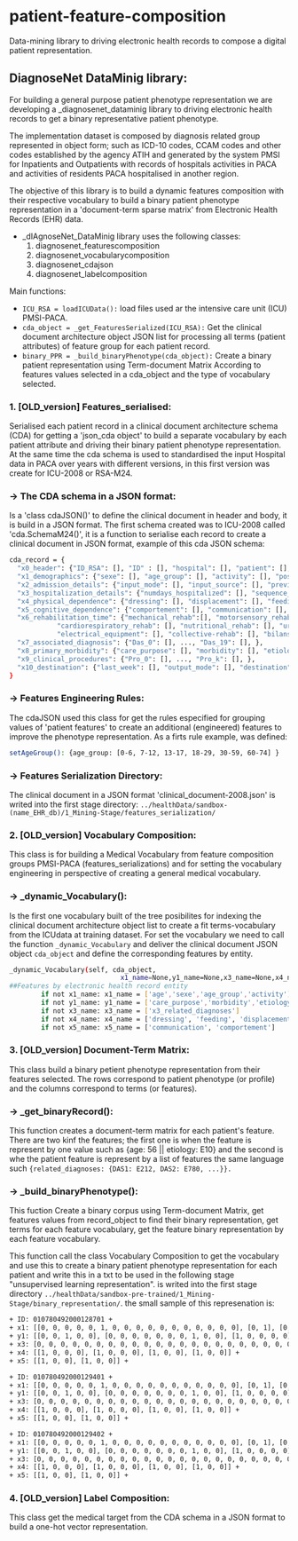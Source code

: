 # patient-feature-composition
Data-mining library to driving electronic health records to compose a digital patient representation.


## DiagnoseNet DataMinig library:
For building a general purpose patient phenotype representation we are developing a _diagnosenet_dataminig library to driving electronic health records to get a binary representative patient phenotype.

The implementation dataset is composed by diagnosis related group represented in object form; such as ICD-10 codes, CCAM codes and other codes established by the agency ATIH and generated by the system PMSI for Inpatients and Outpatients with records of hospitals activities in PACA and activities of residents PACA hospitalised in another region.

The objective of this library is to build a dynamic features composition with their respective vocabulary to build a binary patient phenotype representation in a 'document-term sparse matrix' from Electronic Health Records (EHR) data.

* _dIAgnoseNet_DataMinig library uses the following classes:
	1. diagnosenet_featurescomposition
	2. diagnosenet_vocabularycomposition
	3. diagnosenet_cdajson
	4. diagnosenet_labelcomposition

Main functions:
- ```ICU_RSA = loadICUData():``` load files used ar the intensive care unit (ICU) PMSI-PACA.
- ```cda_object = _get_FeaturesSerialized(ICU_RSA):``` Get the clinical document architecture object JSON list for processing all terms (patient attributes) of feature group for each patient record.
- ```binary_PPR = _build_binaryPhenotype(cda_object):``` Create a binary patient representation using Term-document Matrix According to features values selected in a cda_object and the type of vocabulary selected.

### 1. [OLD_version] Features\_serialised:
Serialised each patient record in a clinical document architecture schema (CDA) for getting a 'json\_cda object' to build a separate vocabulary by each patient attribute and driving their binary patient phenotype representation. At the same time the cda schema is used to standardised the input Hospital data in PACA over years with different versions, in this first version was create for ICU-2008 or RSA-M24.

###	-> The CDA schema in a JSON format:
Is a 'class cdaJSON()' to define the clinical document in header and body, it is build in a JSON format.
The first schema created was to ICU-2008 called 'cda.SchemaM24()', it is a function to serialise each record to create a clinical document in JSON format, example of this cda JSON schema:
```bash
cda_record = {
  "x0_header": {"ID_RSA": [], "ID" : [], "hospital": [], "patient": [], "patient_Rol": [], "rsa_V": [], },
  "x1_demographics": {"sexe": [], "age_group": [], "activity": [], "postal_code": [], },
  "x2_admission_details": {"input_mode": [], "input_source": [], "previous_state": [], "first_week": [],	},
  "x3_hospitalization_details": {"numdays_hospitalized": [], "sequence_number": [], "surgery_time": [], },
  "x4_physical_dependence": {"dressing": [], "displacement": [], "feeding": [], "continence": [], "wheelchair": [], },
  "x5_cognitive_dependence": {"comportement": [], "communication": [], },
  "x6_rehabilitation_time": {"mechanical_rehab":[], "motorsensory_rehab":[], "neuropsychological_rehab": [],
			"cardiorespiratory_rehab": [], "nutritional_rehab": [], "urogenitalsphincter_rehab": [], "kidneys_rehab": [],
			"electrical_equipment": [], "collective-rehab": [], "bilans": [], "physiotherapy": [], "balneotherapy": [], },
  "x7_associated_diagnosis": {"Das_0": [], ..., "Das_19": [], },
  "x8_primary_morbidity": {"care_purpose": [], "morbidity": [], "etiology": [], "major_clinical_category": [], },
  "x9_clinical_procedures": {"Pro_0": [], ..., "Pro_k": [], },
  "x10_destination": {"last_week": [], "output_mode": [], "destination": [], },
}
```

###	-> Features Engineering Rules:
The cdaJSON used this class for get the rules especified for grouping values of 'patient features' to create an additional (engineered) features to improve the phenotype representation. As a firts rule example, was defined:
```bash
setAgeGroup(): {age_group: [0-6, 7-12, 13-17, 18-29, 30-59, 60-74] }
```

### -> Features Serialization Directory:
The clinical document in a JSON format 'clinical_document-2008.json' is writed into the first stage directory:
```../healthData/sandbox-(name_EHR_db)/1_Mining-Stage/features_serialization/ ```

### 2. [OLD_version] Vocabulary Composition:
This class is for building a Medical Vocabulary from feature composition groups PMSI-PACA (features_serializations) and for setting the vocabulary engineering in perspective of creating a general medical vocabulary.

### -> _dynamic_Vocabulary():
Is the first one vocabulary built of the tree posibilites for indexing the clinical document architecture object list to create a fit terms-vocabulary from the ICUdata at training dataset.
For set the vocabulary we need to call the function ```_dynamic_Vocabulary``` and deliver the clinical document JSON object ```cda_object``` and define the corresponding features by entity.
```bash
_dynamic_Vocabulary(self, cda_object,
                            x1_name=None,y1_name=None,x3_name=None,x4_name=None,x5_name=None)
##Features by electronic health record entity
        if not x1_name: x1_name = ['age','sexe','age_group','activity']
        if not y1_name: y1_name = ['care_purpose','morbidity','etiology','major_category']
        if not x3_name: x3_name = ['x3_related_diagnoses']
        if not x4_name: x4_name = ['dressing', 'feeding', 'displacement', 'continence' ]
        if not x5_name: x5_name = ['communication', 'comportement']
```

### 3. [OLD_version] Document-Term Matrix:
This class build a binary petient phenotype representation from their features selected. The rows correspond to patient phenotype (or profile) and the columns correspond to terms (or features).

### -> _get_binaryRecord():
This function creates a document-term matrix for each patient's feature. There are two kinf the features; the first one is when the feature is represent by one value such as {age: 56 || etiology: E10} and the second is whe the patient feature is represent by a list of features the same language such ```{related_diagnoses: {DAS1: E212, DAS2: E780, ...}}.```

### -> _build_binaryPhenotype():
This fuction Create a binary corpus using Term-document Matrix, get features values from record_object to find their binary representation, get terms for each feature vocabulary, get the feature binary representation by each feature vocabulary.

This function call the class Vocabulary Composition to get the vocabulary and use this to create a binary patient phenotype representation for each patient and write this in a txt to be used in the following stage "unsupervised learning representation". is writed into the first stage directory ``` ../healthData/sandbox-pre-trained/1_Mining-Stage/binary_representation/ ```. the small sample of this represenation is:

```bash
+ ID: 010780492000128701 +
+ x1: [[0, 0, 0, 0, 0, 1, 0, 0, 0, 0, 0, 0, 0, 0, 0, 0, 0], [0, 1], [0, 0, 1, 0, 0, 0], [1, 0, 0]] +
+ y1: [[0, 0, 1, 0, 0], [0, 0, 0, 0, 0, 0, 0, 1, 0, 0], [1, 0, 0, 0, 0], [0, 0, 0, 1, 0]] +
+ x3: [0, 0, 0, 0, 0, 0, 0, 0, 0, 0, 0, 0, 0, 0, 0, 0, 0, 0, 0, 0, 0, 0, 0, 0, 0, 0, 0, 0, 0, 0, 1, 0, 0, 0, 0, 0, 0, 0, 0, 0, 0, 0, 0] +
+ x4: [[1, 0, 0, 0], [1, 0, 0, 0], [1, 0, 0], [1, 0, 0]] +
+ x5: [[1, 0, 0], [1, 0, 0]] +

+ ID: 010780492000129401 +
+ x1: [[0, 0, 0, 0, 0, 1, 0, 0, 0, 0, 0, 0, 0, 0, 0, 0, 0], [0, 1], [0, 0, 1, 0, 0, 0], [1, 0, 0]] +
+ y1: [[0, 0, 1, 0, 0], [0, 0, 0, 0, 0, 0, 0, 1, 0, 0], [1, 0, 0, 0, 0], [0, 0, 0, 1, 0]] +
+ x3: [0, 0, 0, 0, 0, 0, 0, 0, 0, 0, 0, 0, 0, 0, 0, 0, 0, 0, 0, 0, 0, 0, 0, 0, 0, 0, 0, 0, 0, 0, 1, 0, 0, 0, 0, 0, 0, 0, 0, 0, 0, 0, 0] +
+ x4: [[1, 0, 0, 0], [1, 0, 0, 0], [1, 0, 0], [1, 0, 0]] +
+ x5: [[1, 0, 0], [1, 0, 0]] +

+ ID: 010780492000129402 +
+ x1: [[0, 0, 0, 0, 0, 1, 0, 0, 0, 0, 0, 0, 0, 0, 0, 0, 0], [0, 1], [0, 0, 1, 0, 0, 0], [1, 0, 0]] +
+ y1: [[0, 0, 1, 0, 0], [0, 0, 0, 0, 0, 0, 0, 1, 0, 0], [1, 0, 0, 0, 0], [0, 0, 0, 1, 0]] +
+ x3: [0, 0, 0, 0, 0, 0, 0, 0, 0, 0, 0, 0, 0, 0, 0, 0, 0, 0, 0, 0, 0, 0, 0, 0, 0, 0, 0, 0, 0, 0, 1, 0, 0, 0, 0, 0, 0, 0, 0, 0, 0, 0, 0] +
+ x4: [[1, 0, 0, 0], [1, 0, 0, 0], [1, 0, 0], [1, 0, 0]] +
+ x5: [[1, 0, 0], [1, 0, 0]] +
```

### 4. [OLD_version] Label Composition:
This class get the medical target from the CDA schema in a JSON format to build a one-hot vector representation.

